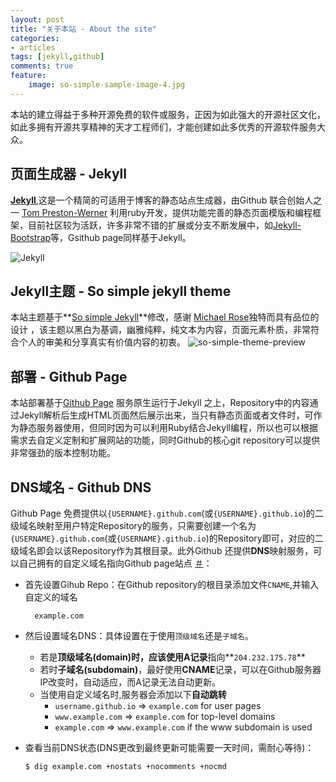 ```yaml
---
layout: post
title: "关于本站 - About the site"
categories: 
- articles
tags: [jekyll,github]
comments: true
feature:
    image: so-simple-sample-image-4.jpg
---
```



本站的建立得益于多种开源免费的软件或服务，正因为如此强大的开源社区文化，如此多拥有开源共享精神的天才工程师们，才能创建如此多优秀的开源软件服务大众。

页面生成器 - Jekyll
-------------------
**[Jekyll](http://jekyllrb.com/)**,这是一个精简的可适用于博客的静态站点生成器，由Github 联合创始人之一 [Tom Preston-Werner](https://github.com/mojombo/) 利用ruby开发，提供功能完善的静态页面模版和编程框架，目前社区较为活跃，许多非常不错的扩展或分支不断发展中，如[Jekyll-Bootstrap](jekyllbootstrap.com/)等，Gsithub page同样基于Jekyll。

![Jekyll](http://jekyllrb.com/img/logo-2x.png)

Jekyll主题 - So simple jekyll theme
-----------------------------------
本站主题基于**[So simple Jekyll](http://mademistakes.com/articles/so-simple-jekyll-theme.html)**修改，感谢 [Michael Rose](https://github.com/mmistakes)独特而具有品位的设计 ，该主题以黑白为基调，幽雅纯粹，纯文本为内容，页面元素朴质，非常符合个人的审美和分享真实有价值内容的初衷。
![so-simple-theme-preview](/images/so-simple-theme-preview.jpg)

部署 - Github Page
------------------
本站部署基于[Github Page](https://help.github.com/articles/using-jekyll-with-pages) 服务原生运行于Jekyll 之上，Repository中的内容通过Jekyll解析后生成HTML页面然后展示出来，当只有静态页面或者文件时，可作为静态服务器使用，但同时因为可以利用Ruby结合Jekyll编程，所以也可以根据需求去自定义定制和扩展网站的功能，同时Github的核心git repository可以提供非常强劲的版本控制功能。

DNS域名  - Github DNS
---------------------
Github Page 免费提供以`{USERNAME}.github.com`(或`{USERNAME}.github.io`)的二级域名映射至用户特定Repository的服务，只需要创建一个名为`{USERNAME}.github.com`(或`{USERNAME}.github.io`)的Repository即可，对应的二级域名即会以该Repository作为其根目录。此外Github 还提供**DNS**映射服务，可以自己拥有的自定义域名指向Github page站点 [＃](https://help.github.com/articles/setting-up-a-custom-domain-with-pages)：

* 首先设置Gihub Repo：在Github repository的根目录添加文件`CNAME`,并输入自定义的域名

		example.com
* 然后设置域名DNS：具体设置在于使用`顶级域名`还是`子域名`。
	* 若是**顶级域名(domain)**时，应该使用**A记录**指向**`204.232.175.78`**
	* 若时**子域名(subdomain)**，最好使用**CNAME**记录，可以在Github服务器IP改变时，自动适应，而A记录无法自动更新。
	* 当使用自定义域名时,服务器会添加以下**自动跳转**
		- `username.github.io` ⇒ `example.com` for user pages
		- `www.example.com` ⇒ `example.com` for top-level domains
		- `example.com` ⇒ `www.example.com` if the www subdomain is used

* 查看当前DNS状态(DNS更改到最终更新可能需要一天时间，需耐心等待)：
	
	`$ dig example.com +nostats +nocomments +nocmd`
